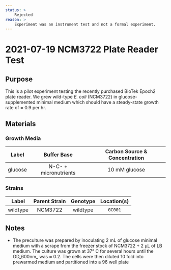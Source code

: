 ```yaml
---
status: >
    Rejected 
reason: >
    Experiment was an instrument test and not a formal experiment. 
---
```


# 2021-07-19 NCM3722 Plate Reader Test

## Purpose
This is a pilot experiment testing the recently purchased BioTek Epoch2 plate 
reader. We grew wild-type *E. coli* (NCM3722) in glucose-supplemented minimal 
medium which should have a steady-state growth rate of ≈ 0.9 per hr.  


## Materials

### Growth Media
| **Label** | **Buffer Base** | **Carbon Source & Concentration** |
|:--:|:--:|:--:|
| glucose | N-C- + micronutrients | 10 mM glucose |

### Strains 
| **Label** | **Parent Strain**|  **Genotype** | **Location(s)**|
|:--: | :--:| :--:| :--:|
|wildtype | NCM3722 | wildtype | `GC001` |

## Notes 
* The preculture was prepared by inoculating 2 mL of glucose minimal medium with
a scrape from the freezer stock of NCM3722 + 2 µL of LB medium. The culture was 
grown at 37° C for several hours until the OD_600nm_ was ≈ 0.2. The cells were
then diluted 10 fold into prewarmed medium and partitioned into a 96 well plate 

